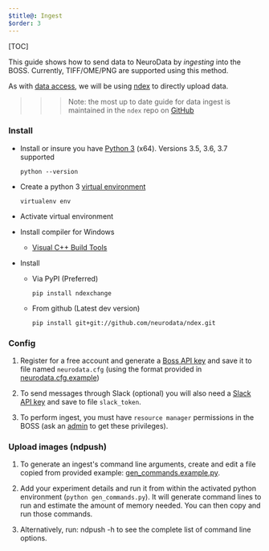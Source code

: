 ```yaml
---
$title@: Ingest
$order: 3
---
```


[TOC]

This guide shows how to send data to NeuroData by _ingesting_ into the BOSS.  Currently, TIFF/OME/PNG are supported using this method.

As with [data access]([url('/content/guides/access.md')]), we will be using [ndex](https://github.com/neurodata/ndex) to directly upload data.

>>> Note: the most up to date guide for data ingest is maintained in the `ndex` repo on [GitHub](https://github.com/neurodata/ndex/blob/master/README.md)

### Install

- Install or insure you have [Python 3](https://www.python.org/downloads/) (x64).  Versions 3.5, 3.6, 3.7 supported

    `python --version`

- Create a python 3 [virtual environment](https://virtualenv.pypa.io/en/stable/)

    `virtualenv env`

- Activate virtual environment

- Install compiler for Windows

    - [Visual C++ Build Tools](https://visualstudio.microsoft.com/downloads/#build-tools-for-visual-studio-2017)

- Install

    - Via PyPI (Preferred)

        `pip install ndexchange`

    - From github (Latest dev version)

        `pip install git+git://github.com/neurodata/ndex.git`

### Config

1. Register for a free account and generate a [Boss API key](https://api.boss.neurodata.io/v1/mgmt/token) and save it to file named `neurodata.cfg` (using the format provided in [neurodata.cfg.example](examples/neurodata.cfg.example))

1. To send messages through Slack (optional) you will also need a [Slack API key](https://api.slack.com/custom-integrations/legacy-tokens) and save to file `slack_token`.

1. To perform ingest, you must have `resource manager` permissions in the BOSS (ask an [admin](mailto:support@neurodata.io) to get these privileges).

### Upload images (ndpush)

1. To generate an ingest's command line arguments, create and edit a file copied from provided example: [gen_commands.example.py](https://raw.githubusercontent.com/neurodata/ndex/master/examples/neurodata.cfg.example).

2. Add your experiment details and run it from within the activated python environment (`python gen_commands.py`). It will generate command lines to run and estimate the amount of memory needed. You can then copy and run those commands.

3. Alternatively, run: ndpush -h to see the complete list of command line options.
